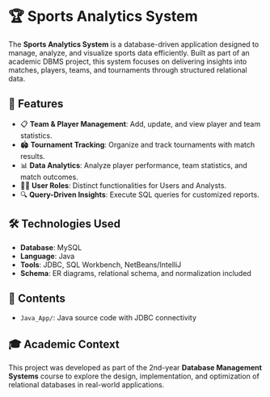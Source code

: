 
# 🏆 Sports Analytics System

The **Sports Analytics System** is a database-driven application designed to manage, analyze, and visualize sports data efficiently. Built as part of an academic DBMS project, this system focuses on delivering insights into matches, players, teams, and tournaments through structured relational data.

## 📌 Features

- 📋 **Team & Player Management**: Add, update, and view player and team statistics.
- 🏟️ **Tournament Tracking**: Organize and track tournaments with match results.
- 📊 **Data Analytics**: Analyze player performance, team statistics, and match outcomes.
- 🧑‍💻 **User Roles**: Distinct functionalities for Users and Analysts.
- 🔍 **Query-Driven Insights**: Execute SQL queries for customized reports.

## 🛠️ Technologies Used

- **Database**: MySQL
- **Language**: Java
- **Tools**: JDBC, SQL Workbench, NetBeans/IntelliJ
- **Schema**: ER diagrams, relational schema, and normalization included

## 📁 Contents

- `Java_App/`: Java source code with JDBC connectivity

## 🎓 Academic Context

This project was developed as part of the 2nd-year **Database Management Systems** course to explore the design, implementation, and optimization of relational databases in real-world applications.
